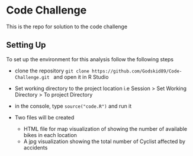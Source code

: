# Code Challenge

This is the repo for solution to the code challenge

## Setting Up

To set up the environment for this analysis follow the following steps

- clone the repository ```git clone https://github.com/Godskid89/Code-Challenge.git ``` and open it in R Studio

- Set working directory to the project location i.e Session > Set Working Directory > To project Directory
- in the console, type ```source("code.R")``` and run it
- Two files will be created
    - HTML file for map visualization of showing the number of available bikes in each location
    - A jpg visualization showing the total number of Cyclist affected by accidents